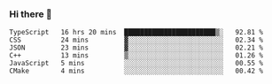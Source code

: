### Hi there 👋

<!--START_SECTION:waka-->

```text
TypeScript   16 hrs 20 mins  ███████████████████████▒░   92.81 %
CSS          24 mins         ▓░░░░░░░░░░░░░░░░░░░░░░░░   02.34 %
JSON         23 mins         ▓░░░░░░░░░░░░░░░░░░░░░░░░   02.21 %
C++          13 mins         ▒░░░░░░░░░░░░░░░░░░░░░░░░   01.26 %
JavaScript   5 mins          ░░░░░░░░░░░░░░░░░░░░░░░░░   00.55 %
CMake        4 mins          ░░░░░░░░░░░░░░░░░░░░░░░░░   00.42 %
```

<!--END_SECTION:waka-->
